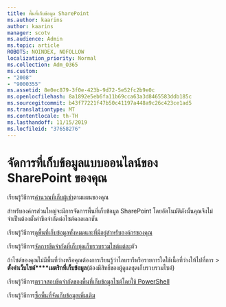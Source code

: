 ```yaml
---
title: พื้นที่เก็บข้อมูล SharePoint
ms.author: kaarins
author: kaarins
manager: scotv
ms.audience: Admin
ms.topic: article
ROBOTS: NOINDEX, NOFOLLOW
localization_priority: Normal
ms.collection: Adm_O365
ms.custom:
- "2008"
- "9000355"
ms.assetid: 8e0ec879-3f0e-423b-9d72-5e52fc2b9e0c
ms.openlocfilehash: 8a1892e5eb6fa11b69cca63a3d8465583ddb185c
ms.sourcegitcommit: b43f77221f47b50c41197a448a9c26c423ce1ad5
ms.translationtype: MT
ms.contentlocale: th-TH
ms.lasthandoff: 11/15/2019
ms.locfileid: "37658276"
---
```

# <a name="manage-your-sharepoint-online-storage"></a>จัดการที่เก็บข้อมูลแบบออนไลน์ของ SharePoint ของคุณ

เรียนรู้วิธีการ[คำนวณที่เก็บผู้เช่า](https://docs.microsoft.com/office365/servicedescriptions/sharepoint-online-service-description/sharepoint-online-limits?redirectedfrom=MSDN#limits-by-plan)ตามแผนของคุณ

สำหรับองค์กรส่วนใหญ่จะมีการจัดการพื้นที่เก็บข้อมูล SharePoint โดยอัตโนมัติดังนั้นคุณจึงไม่จำเป็นต้องตั้งค่าขีดจำกัดต่อไซต์คอลเลกชัน

เรียนรู้วิธีการ[ดูพื้นที่เก็บข้อมูลทั้งหมดและที่มีอยู่สำหรับองค์กรของคุณ](https://docs.microsoft.com/sharepoint/manage-site-collection-storage-limits)

เรียนรู้วิธีการ[จัดการขีดจำกัดที่เก็บชุดเก็บรวบรวมไซต์แต่ละ](https://docs.microsoft.com/sharepoint/manage-site-collection-storage-limits#manage-individual-site-storage-limits)ตัว

ถ้าไซต์ของคุณไม่มีพื้นที่ว่างหรือคุณต้องการเรียนรู้ว่าไลบรารีหรือรายการใดใช้เนื้อที่ว่างให้ไปที่การ > **ตั้งค่าเว็บไซต์****เมตริกที่เก็บข้อมูล**(ต้องมีสิทธิ์ของผู้ดูแลชุดเก็บรวบรวมไซต์)

เรียนรู้วิธีการ[ตรวจสอบขีดจำกัดของพื้นที่เก็บข้อมูลไซต์โดยใช้ PowerShell](https://docs.microsoft.com/sharepoint/manage-site-collection-storage-limits#monitor-site-storage-limits-by-using-powershell)

เรียนรู้วิธีการ[ซื้อพื้นที่จัดเก็บข้อมูลเพิ่มเติม](https://docs.microsoft.com/office365/admin/subscriptions-and-billing/add-storage-space) 
  